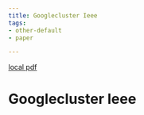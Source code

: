 ```yaml
---
title: Googlecluster Ieee
tags:
- other-default
- paper

---
```


[local pdf](../../../pdfs/googlecluster-ieee.pdf)

# Googlecluster Ieee
